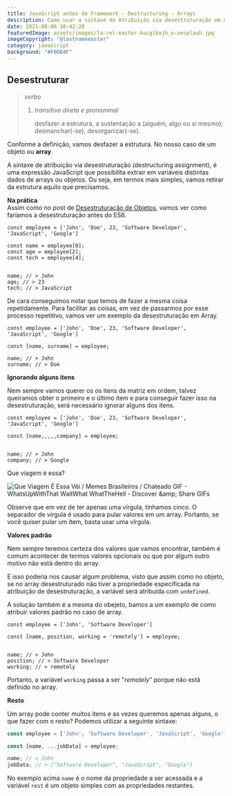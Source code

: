 ```yaml
---
title: JavaScript antes do Framework - Destructuring - Arrays
description: Como usar a sintaxe de Atribuição via desestruturação em Arrays.
date: 2021-08-06 10:42:20
featuredImage: assets/images/la-rel-easter-kucglbxjh_o-unsplash.jpg
imageCopyright: "@lastnameeaster"
category: javascript
background: "#F0DB4F"
---
```

## Desestruturar

> *verbo*
>
> 1. *transitivo direto e pronominal*
>
>    desfazer a estrutura, a sustentação a (alguém, algo ou si mesmo); desmanchar(-se), desorganizar(-se).

Conforme a definição, vamos desfazer a estrutura. No nosso caso de um objeto ou **array**.

A sintaxe de atribuição via desestruturação (destructuring assignment), é uma expressão JavaScript que possibilita extrair em variáveis distintas dados de arrays ou objetos. Ou seja, em termos mais simples, vamos retirar da estrutura aquilo que precisamos.



**Na prática**\
Assim como no post de [Desestruturação de Objetos](https://willianmonteiro.com.br/javascript-antes-do-framework-destructuring/), vamos ver como faríamos a desestruturação antes do ES6.

```
const employee = ['John', 'Doe', 23, 'Software Developer', 'JavaScript', 'Google']

const name = employee[0];
const age = employee[2];
const tech = employee[4];


name; // > John
age; // > 23
tech; // > JavaScript
```



De cara conseguimos notar que temos de fazer a mesma coisa repetidamente. Para facilitar as coisas, em vez de passarmos por esse processo repetitivo, vamos ver um exemplo da desestruturação em Array.



```
const employee = ['John', 'Doe', 23, 'Software Developer', 'JavaScript', 'Google']

const [name, surname] = employee;
 
name; // > John
surname; // > Doe
```



**Ignorando alguns itens**

Nem sempre vamos querer os os itens da matriz em ordem, talvez queiramos obter o primeiro e o último item e para conseguir fazer isso na desestruturação, será necessário ignorar alguns dos itens.



```
const employee = ['John', 'Doe', 23, 'Software Developer', 'JavaScript', 'Google']

const [name,,,,,company] = employee;


name; // > John
company; // > Google

```

Que viagem é essa?

![Que Viagem É Essa Véi / Memes Brasileiros / Chateado GIF - WhatsUpWithThat  WaitWhat WhatTheHell - Discover \&amp; Share GIFs](https://media.tenor.com/images/a237870e1762f66156286c9d25950d1b/tenor.gif)

Observe que em vez de ter apenas uma vírgula, tínhamos cinco. O separador de vírgula é usado para pular valores em um array. Portanto, se você quiser pular um item, basta usar uma vírgula.



**Valores padrão**

Nem sempre teremos certeza dos valores que vamos encontrar, também é comum acontecer de termos valores opcionais ou que por algum outro motivo não está dentro do array.

E isso poderia nos causar algum problema, visto que assim como no objeto, se no array desestruturado não tiver a propriedade especificada na atribuição de desestruturação, a variável será atribuída com `undefined`.

A solução também é a mesma do obejeto, bamos a um exemplo de como atribuir valores padrão no caso de array.

```
const employee = ['John', 'Software Developer']

const [name, position, working = 'remotely'] = employee;


name; // > John
position; // > Software Developer
working; // > remotely
```

Portanto, a variável `working` passa a ser "*remotely*" porque não está definido no array.



**Resto**

Um array pode conter muitos itens e as vezes queremos apenas alguns, o que fazer com o resto? Podemos utilizar a seguinte sintaxe:

```javascript
const employee = ['John', 'Software Developer', 'JavaScript', 'Google']

const [name, ...jobData] = employee;

name; // > John
jobData; // > ["Software Developer", "JavaScript", "Google"]
```

No exemplo acima `name` é o nome da propriedade a ser acessada e a variável `rest` é um objeto simples com as propriedades restantes.
